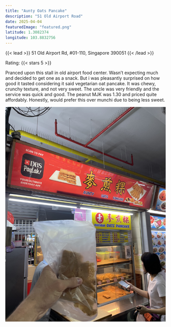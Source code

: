 ```yaml
---
title: "Aunty Oats Pancake"
description: "51 Old Airport Road"
date: 2025-04-04
featuredImage: "featured.png"
latitude: 1.3082374
longitude: 103.8832756
---
```


{{< lead >}}
51 Old Airport Rd, #01-110, Singapore 390051
{{< /lead >}}

Rating: {{< stars 5 >}}

Pranced upon this stall in old airport food center. Wasn’t expecting much and decided to get one as a snack. But i was pleasantly surprised on how good it tasted considering it said vegetarian oat pancake. It was chewy, crunchy texture, and not very sweet. The uncle was very friendly and the service was quick and good. The peanut MJK was 1.30 and priced quite affordably. Honestly, would prefer this over munchi due to being less sweet.

![Our meal](featured.JPEG "What we ordered")
